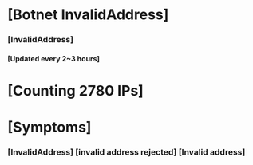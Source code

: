 # [Botnet InvalidAddress]
### [InvalidAddress]
#### [Updated every 2~3 hours]

# [Counting 2780 IPs]

# [Symptoms] 

###   [InvalidAddress] [invalid address rejected] [Invalid address]
